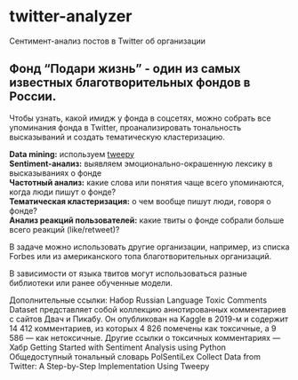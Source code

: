# twitter-analyzer

Сентимент-анализ постов в Twitter об организации

## Фонд “Подари жизнь” - один из самых известных благотворительных фондов в России. 

Чтобы узнать, какой имидж у фонда в соцсетях, можно собрать все упоминания фонда в Twitter, проанализировать тональность высказываний и создать тематическую кластеризацию.

**Data mining:** используем [tweepy](https://docs.tweepy.org/en/stable/)  
**Sentiment-анализ:** выявляем эмоционально-окрашенную лексику в высказываниях о фонде  
**Частотный анализ:** какие слова или понятия чаще всего упоминаются, когда люди пишут о фонде?  
**Тематическая кластеризация:** о чем вообще пишут люди, говоря о фонде?  
**Анализ реакций пользователей:** какие твиты о фонде собрали больше всего реакций (like/retweet)?  


В задаче можно использовать другие организации, например, из списка Forbes или из американского топа благотворительных организаций.


В зависимости от языка твитов могут использоваться разные библиотеки или ранее обученные модели.

Дополнительные ссылки:
Набор Russian Language Toxic Comments Dataset представляет собой коллекцию аннотированных комментариев с сайтов Двач и Пикабу. Он опубликован на Kaggle в 2019-м и содержит 14 412 комментариев, из которых 4 826 помечены как токсичные, а 9 586 — как нетоксичные.
Другие ссылки о токсичных комментариях — Хабр
Getting Started with Sentiment Analysis using Python
Общедоступный тональный словарь PolSentiLex
Collect Data from Twitter: A Step-by-Step Implementation Using Tweepy
